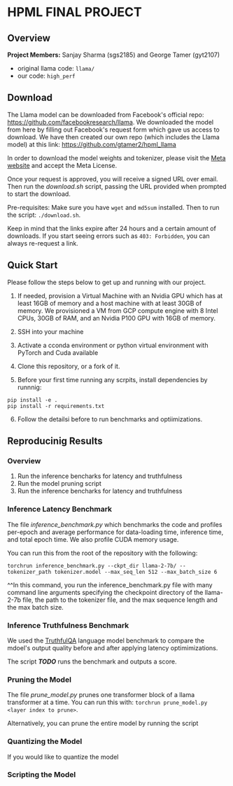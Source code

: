 # HPML FINAL PROJECT

## Overview

**Project Members:** Sanjay Sharma (sgs2185) and George Tamer (gyt2107)

- original llama code: `llama/`
- our code: `high_perf`

## Download

The Llama model can be downloaded from Facebook's official repo: https://github.com/facebookresearch/llama. We downloaded the model from here by filling out Facebook's request form which gave us access to download. We have then created our own repo (which includes the Llama model) at this link: https://github.com/gtamer2/hpml_llama

In order to download the model weights and tokenizer, please visit the [Meta website](https://ai.meta.com/resources/models-and-libraries/llama-downloads/) and accept the Meta License.

Once your request is approved, you will receive a signed URL over email. Then run the _download.sh_ script, passing the URL provided when prompted to start the download.

Pre-requisites: Make sure you have `wget` and `md5sum` installed. Then to run the script: `./download.sh`.

Keep in mind that the links expire after 24 hours and a certain amount of downloads. If you start seeing errors such as `403: Forbidden`, you can always re-request a link.

## Quick Start

Please follow the steps below to get up and running with our project.

1. If needed, provision a Virtual Machine with an Nvidia GPU which has at least 16GB of memory and a host machine with at least 30GB of memory. We provisioned a VM from GCP compute engine with 8 Intel CPUs, 30GB of RAM, and an Nvidia P100 GPU with 16GB of memory.

2. SSH into your machine

3. Activate a cconda environment or python virtual environment with PyTorch and Cuda available

4. Clone this repository, or a fork of it.

5. Before your first time running any scrpits, install dependencies by runnnig:

```
pip install -e .
pip install -r requirements.txt
```

6. Follow the detailsi before to run benchmarks and optiimizations.

## Reproducinig Results

### Overview

1. Run the inference bencharks for latency and truthfulness
2. Run the model pruning script
3. Run the inference bencharks for latency and truthfulness

### Inference Latency Benchmark

The file _inference_benchmark.py_ which benchmarks the code and profiles per-epoch and average performance for data-loading time, inference time, and total epoch time. We also profile CUDA memory usage.

You can run this from the root of the repository with the following:

```
torchrun inference_benchmark.py --ckpt_dir llama-2-7b/ --tokenizer_path tokenizer.model --max_seq_len 512 --max_batch_size 6
```

^^In this command, you run the inference_benchmark.py file with many command line arguments specifying the checkpoint directory of the llama-2-7b file, the path to the tokenizer file, and the max sequence length and the max batch size.

### Inference Truthfulness Benchmark

We used the [TruthfulQA](https://github.com/sylinrl/TruthfulQA/tree/main) language model benchmark to compare the mdoel's output quality before and after applying latency optimimizations.

The script **_TODO_** runs the benchmark and outputs a score.

### Pruning the Model

The file _prune_model.py_ prunes one transformer block of a llama transformer at a time. You can run this with: `torchrun prune_model.py <layer index to prune>`.

Alternatively, you can prune the entire model by running the script

### Quantizing the Model

If you would like to quantize the model

### Scripting the Model
